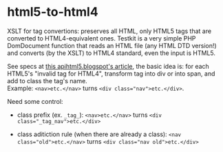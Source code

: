 html5-to-html4
==============
XSLT for tag convertions: preserves all HTML, only HTML5 tags that are converted to HTML4-equivalent ones. 
Testkit is a very simple PHP DomDocument function 
that reads an HTML file (any HTML DTD version!) and converts (by the XSLT) to HTML4 standard, even the input is HTML5.


See specs at [this apihtml5.blogspot's article](http://apihtml5.blogspot.com.br/2011/11/automatically-convert-html5-to-html4-if.html), the basic idea is: for each HTML5's "invalid tag for HTML4", transform tag into div or into span, and add to class the tag's name. 
<br/>Example: `<nav>etc.</nav>` turns `<div class="nav">etc.</div>`.

Need some control: 

* class prefix (ex. `_tag_`):  `<nav>etc.</nav>` turns `<div class="_tag_nav">etc.</div>`

* class aditiction rule (when there are already a class):  `<nav class="old">etc.</nav>` turns `<div class="nav old">etc.</div>`

